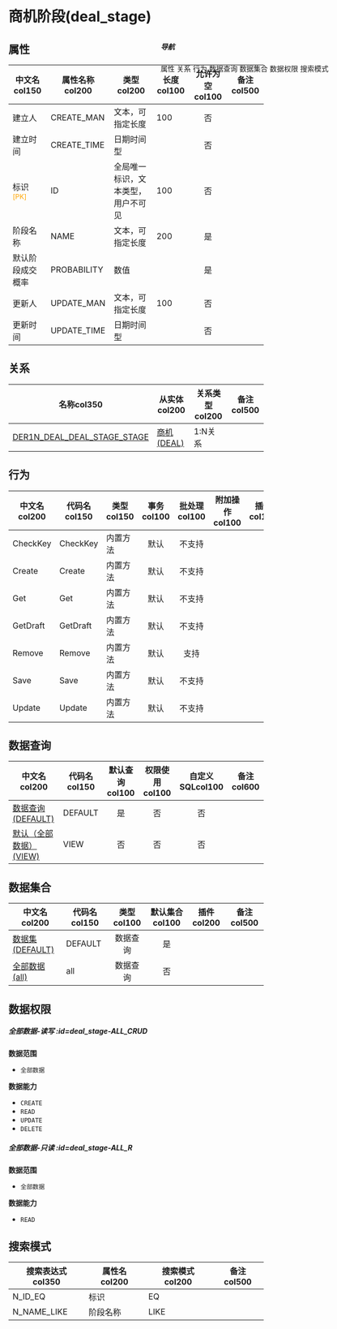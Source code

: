 # 商机阶段(deal_stage)  <!-- {docsify-ignore-all} -->


## 属性
|    中文名col150 | 属性名称col200           | 类型col200     | 长度col100    |允许为空col100    |  备注col500  |
| --------   |------------| -----  | -----  | :----: | -------- |
|建立人|CREATE_MAN|文本，可指定长度|100|否||
|建立时间|CREATE_TIME|日期时间型||否||
|标识<sup class="footnote-symbol"><font color=orange>[PK]</font></sup>|ID|全局唯一标识，文本类型，用户不可见|100|否||
|阶段名称|NAME|文本，可指定长度|200|是||
|默认阶段成交概率|PROBABILITY|数值||是||
|更新人|UPDATE_MAN|文本，可指定长度|100|否||
|更新时间|UPDATE_TIME|日期时间型||否||


## 关系

<el-row>
<el-tabs v-model="show_der">
<el-tab-pane label="主关系" name="major">

| 名称col350     |   从实体col200 | 关系类型col200     |   备注col500  |
| -------- |---------- |------------|----- |
|[DER1N_DEAL_DEAL_STAGE_STAGE](der/DER1N_DEAL_DEAL_STAGE_STAGE)|[商机(DEAL)](module/crm/deal)|1:N关系||


</el-tab-pane>
</el-tabs>
</el-row>

## 行为
| 中文名col200    | 代码名col150    | 类型col150    | 事务col100   | 批处理col100   | 附加操作col100  | 插件col150    |  备注col300  |
| -------- |---------- |----------- |:----:|:----:|---------| ----- | ----- |
|CheckKey|CheckKey|内置方法|默认|不支持||||
|Create|Create|内置方法|默认|不支持||||
|Get|Get|内置方法|默认|不支持||||
|GetDraft|GetDraft|内置方法|默认|不支持||||
|Remove|Remove|内置方法|默认|支持||||
|Save|Save|内置方法|默认|不支持||||
|Update|Update|内置方法|默认|不支持||||

## 数据查询
| 中文名col200    | 代码名col150    | 默认查询col100 | 权限使用col100 | 自定义SQLcol100 |  备注col600|
| --------  | --------   | :----:  |:----:  | :----:  |----- |
|[数据查询(DEFAULT)](module/crm/deal_stage/query/Default)|DEFAULT|是|否 |否 ||
|[默认（全部数据）(VIEW)](module/crm/deal_stage/query/View)|VIEW|否|否 |否 ||

## 数据集合
| 中文名col200  | 代码名col150  | 类型col100 | 默认集合col100 |   插件col200|   备注col500|
| --------  | --------   | :----:   | :----:   | ----- |----- |
|[数据集(DEFAULT)](module/crm/deal_stage/dataset/Default)|DEFAULT|数据查询|是|||
|[全部数据(all)](module/crm/deal_stage/dataset/all)|all|数据查询|否|||

## 数据权限

##### 全部数据-读写 :id=deal_stage-ALL_CRUD

<p class="panel-title"><b>数据范围</b></p>

* `全部数据`

<p class="panel-title"><b>数据能力</b></p>

* `CREATE`
* `READ`
* `UPDATE`
* `DELETE`



##### 全部数据-只读 :id=deal_stage-ALL_R

<p class="panel-title"><b>数据范围</b></p>

* `全部数据`

<p class="panel-title"><b>数据能力</b></p>

* `READ`




## 搜索模式
|   搜索表达式col350   |    属性名col200    |    搜索模式col200        |备注col500  |
| -------- |------------|------------|------|
|N_ID_EQ|标识|EQ||
|N_NAME_LIKE|阶段名称|LIKE||

<div style="display: block; overflow: hidden; position: fixed; top: 140px; right: 100px;">

##### 导航
<el-anchor >
<el-anchor-link :href="`#/module/crm/deal_stage?id=属性`">
  属性
</el-anchor-link>
<el-anchor-link :href="`#/module/crm/deal_stage?id=关系`">
  关系
</el-anchor-link>
<el-anchor-link :href="`#/module/crm/deal_stage?id=行为`">
  行为
</el-anchor-link>
<el-anchor-link :href="`#/module/crm/deal_stage?id=数据查询`">
  数据查询
</el-anchor-link>
<el-anchor-link :href="`#/module/crm/deal_stage?id=数据集合`">
  数据集合
</el-anchor-link>
<el-anchor-link :href="`#/module/crm/deal_stage?id=数据权限`">
  数据权限
</el-anchor-link>
<el-anchor-link :href="`#/module/crm/deal_stage?id=搜索模式`">
  搜索模式
</el-anchor-link>
</el-anchor>
</div>

<script>
 const { createApp } = Vue
  createApp({
    data() {
      return {
show_der:'major',


      }
    },
    methods: {
    }
  }).use(ElementPlus).mount('#app')
</script>